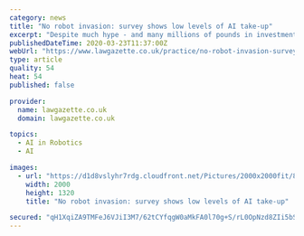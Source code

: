 ```yaml
---
category: news
title: "No robot invasion: survey shows low levels of AI take-up"
excerpt: "Despite much hype - and many millions of pounds in investments - artificial intelligence has yet to take over even the most mundane aspects of legal professionals' work, according to new research. Just 16% of respondents to a survey of solicitors say they are applying AI technology to due diligence and 12% for 'e-discovery/e-disclosure ..."
publishedDateTime: 2020-03-23T11:37:00Z
webUrl: "https://www.lawgazette.co.uk/practice/no-robot-invasion-survey-shows-low-levels-of-ai-take-up/5103590.article"
type: article
quality: 54
heat: 54
published: false

provider:
  name: lawgazette.co.uk
  domain: lawgazette.co.uk

topics:
  - AI in Robotics
  - AI

images:
  - url: "https://d1d8vslyhr7rdg.cloudfront.net/Pictures/2000x2000fit/8/8/7/89887_iStock-920743046.jpg"
    width: 2000
    height: 1320
    title: "No robot invasion: survey shows low levels of AI take-up"

secured: "qH1XqiZA9TMFeJ6VJiI3M7/62tCYfqgW0aMkFA0l70g+S/rL0OpNzd8ZIi5bS4hi5dddkObkOU1hT69AhK11stXJ4BBqr/EOT9SzQLp+FLDayYuoR7cs0YE5Dh/J+rBApQw/SntArRrVs9Sz/ZAYusBaQdFy0v4/bSq0kQwGObOEbvumZK1tsFEs2eWXu3czFvcNPuyEx/WPtLB0WJR7lJ4Hgwwni9VC7WkoJUGlaEeqN8kE51kDmW9WvOjmfJUB8U25kNLt2qrftEoF3ZBqfPzUbRAjNeASaofpGH38gMH5AfhHiBfal5KtXJ9wmaWS;RZ/Rdc+Ry/BenIYb6on2jw=="
---
```


